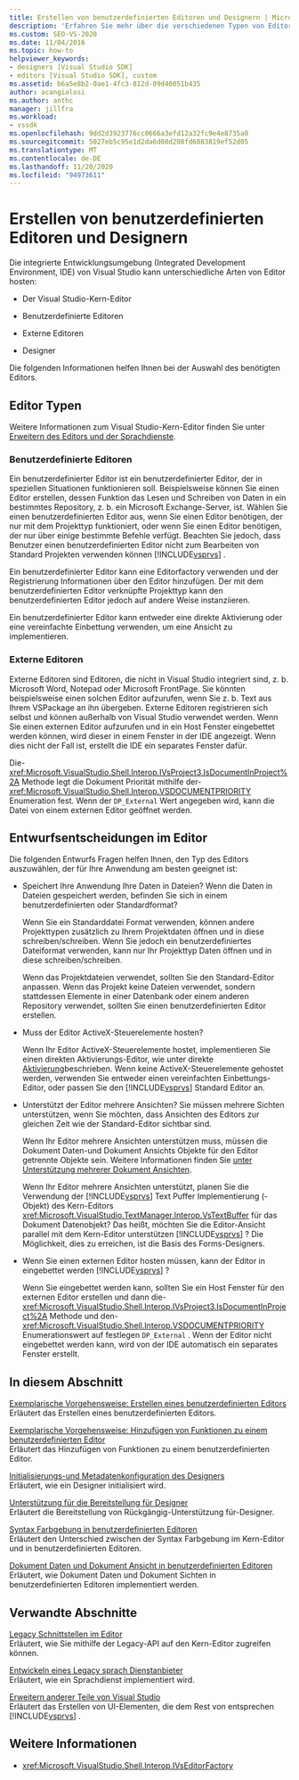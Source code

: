 ```yaml
---
title: Erstellen von benutzerdefinierten Editoren und Designern | Microsoft-Dokumentation
description: 'Erfahren Sie mehr über die verschiedenen Typen von Editoren, die von der Visual Studio-IDE gehostet werden können: der Kern-Editor, benutzerdefinierte Editoren, externe Editoren und Designer.'
ms.custom: SEO-VS-2020
ms.date: 11/04/2016
ms.topic: how-to
helpviewer_keywords:
- designers [Visual Studio SDK]
- editors [Visual Studio SDK], custom
ms.assetid: b6a5e8b2-0ae1-4fc3-812d-09d40051b435
author: acangialosi
ms.author: anthc
manager: jillfra
ms.workload:
- vssdk
ms.openlocfilehash: 9dd2d3923776cc0666a3efd12a32fc9e4e8735a0
ms.sourcegitcommit: 5027eb5c95e1d2da6d08d208fd6883819ef52d05
ms.translationtype: MT
ms.contentlocale: de-DE
ms.lasthandoff: 11/20/2020
ms.locfileid: "94973611"
---
```

# <a name="create-custom-editors-and-designers"></a>Erstellen von benutzerdefinierten Editoren und Designern

Die integrierte Entwicklungsumgebung (Integrated Development Environment, IDE) von Visual Studio kann unterschiedliche Arten von Editor hosten:

- Der Visual Studio-Kern-Editor

- Benutzerdefinierte Editoren

- Externe Editoren

- Designer

Die folgenden Informationen helfen Ihnen bei der Auswahl des benötigten Editors.

## <a name="types-of-editor"></a>Editor Typen

Weitere Informationen zum Visual Studio-Kern-Editor finden Sie unter [Erweitern des Editors und der Sprachdienste](../extensibility/extending-the-editor-and-language-services.md).

### <a name="custom-editors"></a>Benutzerdefinierte Editoren
 Ein benutzerdefinierter Editor ist ein benutzerdefinierter Editor, der in speziellen Situationen funktionieren soll. Beispielsweise können Sie einen Editor erstellen, dessen Funktion das Lesen und Schreiben von Daten in ein bestimmtes Repository, z. b. ein Microsoft Exchange-Server, ist. Wählen Sie einen benutzerdefinierten Editor aus, wenn Sie einen Editor benötigen, der nur mit dem Projekttyp funktioniert, oder wenn Sie einen Editor benötigen, der nur über einige bestimmte Befehle verfügt. Beachten Sie jedoch, dass Benutzer einen benutzerdefinierten Editor nicht zum Bearbeiten von Standard Projekten verwenden können [!INCLUDE[vsprvs](../code-quality/includes/vsprvs_md.md)] .

 Ein benutzerdefinierter Editor kann eine Editorfactory verwenden und der Registrierung Informationen über den Editor hinzufügen. Der mit dem benutzerdefinierten Editor verknüpfte Projekttyp kann den benutzerdefinierten Editor jedoch auf andere Weise instanziieren.

 Ein benutzerdefinierter Editor kann entweder eine direkte Aktivierung oder eine vereinfachte Einbettung verwenden, um eine Ansicht zu implementieren.

### <a name="external-editors"></a>Externe Editoren
 Externe Editoren sind Editoren, die nicht in Visual Studio integriert sind, z. b. Microsoft Word, Notepad oder Microsoft FrontPage. Sie könnten beispielsweise einen solchen Editor aufzurufen, wenn Sie z. b. Text aus Ihrem VSPackage an ihn übergeben. Externe Editoren registrieren sich selbst und können außerhalb von Visual Studio verwendet werden. Wenn Sie einen externen Editor aufzurufen und in ein Host Fenster eingebettet werden können, wird dieser in einem Fenster in der IDE angezeigt. Wenn dies nicht der Fall ist, erstellt die IDE ein separates Fenster dafür.

 Die- <xref:Microsoft.VisualStudio.Shell.Interop.IVsProject3.IsDocumentInProject%2A> Methode legt die Dokument Priorität mithilfe der- <xref:Microsoft.VisualStudio.Shell.Interop.VSDOCUMENTPRIORITY> Enumeration fest. Wenn der `DP_External` Wert angegeben wird, kann die Datei von einem externen Editor geöffnet werden.

## <a name="editor-design-decisions"></a>Entwurfsentscheidungen im Editor
 Die folgenden Entwurfs Fragen helfen Ihnen, den Typ des Editors auszuwählen, der für Ihre Anwendung am besten geeignet ist:

- Speichert Ihre Anwendung Ihre Daten in Dateien? Wenn die Daten in Dateien gespeichert werden, befinden Sie sich in einem benutzerdefinierten oder Standardformat?

   Wenn Sie ein Standarddatei Format verwenden, können andere Projekttypen zusätzlich zu Ihrem Projektdaten öffnen und in diese schreiben/schreiben. Wenn Sie jedoch ein benutzerdefiniertes Dateiformat verwenden, kann nur Ihr Projekttyp Daten öffnen und in diese schreiben/schreiben.

   Wenn das Projektdateien verwendet, sollten Sie den Standard-Editor anpassen. Wenn das Projekt keine Dateien verwendet, sondern stattdessen Elemente in einer Datenbank oder einem anderen Repository verwendet, sollten Sie einen benutzerdefinierten Editor erstellen.

- Muss der Editor ActiveX-Steuerelemente hosten?

   Wenn Ihr Editor ActiveX-Steuerelemente hostet, implementieren Sie einen direkten Aktivierungs-Editor, wie unter direkte [Aktivierung](/previous-versions/visualstudio/visual-studio-2015/misc/in-place-activation?preserve-view=true&view=vs-2015)beschrieben. Wenn keine ActiveX-Steuerelemente gehostet werden, verwenden Sie entweder einen vereinfachten Einbettungs-Editor, oder passen Sie den [!INCLUDE[vsprvs](../code-quality/includes/vsprvs_md.md)] Standard Editor an.

- Unterstützt der Editor mehrere Ansichten? Sie müssen mehrere Sichten unterstützen, wenn Sie möchten, dass Ansichten des Editors zur gleichen Zeit wie der Standard-Editor sichtbar sind.

   Wenn Ihr Editor mehrere Ansichten unterstützen muss, müssen die Dokument Daten-und Dokument Ansichts Objekte für den Editor getrennte Objekte sein. Weitere Informationen finden Sie [unter Unterstützung mehrerer Dokument Ansichten](../extensibility/supporting-multiple-document-views.md).

   Wenn Ihr Editor mehrere Ansichten unterstützt, planen Sie die Verwendung der [!INCLUDE[vsprvs](../code-quality/includes/vsprvs_md.md)] Text Puffer Implementierung (-Objekt) des Kern-Editors <xref:Microsoft.VisualStudio.TextManager.Interop.VsTextBuffer> für das Dokument Datenobjekt? Das heißt, möchten Sie die Editor-Ansicht parallel mit dem Kern-Editor unterstützen [!INCLUDE[vsprvs](../code-quality/includes/vsprvs_md.md)] ? Die Möglichkeit, dies zu erreichen, ist die Basis des Forms-Designers.

- Wenn Sie einen externen Editor hosten müssen, kann der Editor in eingebettet werden [!INCLUDE[vsprvs](../code-quality/includes/vsprvs_md.md)] ?

   Wenn Sie eingebettet werden kann, sollten Sie ein Host Fenster für den externen Editor erstellen und dann die- <xref:Microsoft.VisualStudio.Shell.Interop.IVsProject3.IsDocumentInProject%2A> Methode und den- <xref:Microsoft.VisualStudio.Shell.Interop.VSDOCUMENTPRIORITY> Enumerationswert auf festlegen `DP_External` . Wenn der Editor nicht eingebettet werden kann, wird von der IDE automatisch ein separates Fenster erstellt.

## <a name="in-this-section"></a>In diesem Abschnitt

[Exemplarische Vorgehensweise: Erstellen eines benutzerdefinierten Editors](../extensibility/walkthrough-creating-a-custom-editor.md)\
Erläutert das Erstellen eines benutzerdefinierten Editors.

[Exemplarische Vorgehensweise: Hinzufügen von Funktionen zu einem benutzerdefinierten Editor](../extensibility/walkthrough-adding-features-to-a-custom-editor.md)\
Erläutert das Hinzufügen von Funktionen zu einem benutzerdefinierten Editor.

[Initialisierungs-und Metadatenkonfiguration des Designers](../extensibility/designer-initialization-and-metadata-configuration.md)\
Erläutert, wie ein Designer initialisiert wird.

[Unterstützung für die Bereitstellung für Designer](../extensibility/supplying-undo-support-to-designers.md)\
Erläutert die Bereitstellung von Rückgängig-Unterstützung für-Designer.

[Syntax Farbgebung in benutzerdefinierten Editoren](../extensibility/syntax-coloring-in-custom-editors.md)\
Erläutert den Unterschied zwischen der Syntax Farbgebung im Kern-Editor und in benutzerdefinierten Editoren.

[Dokument Daten und Dokument Ansicht in benutzerdefinierten Editoren](../extensibility/document-data-and-document-view-in-custom-editors.md)\
Erläutert, wie Dokument Daten und Dokument Sichten in benutzerdefinierten Editoren implementiert werden.

## <a name="related-sections"></a>Verwandte Abschnitte

[Legacy Schnittstellen im Editor](/previous-versions/visualstudio/visual-studio-2015/extensibility/legacy-interfaces-in-the-editor?preserve-view=true&view=vs-2015)\
Erläutert, wie Sie mithilfe der Legacy-API auf den Kern-Editor zugreifen können.

[Entwickeln eines Legacy sprach Dienstanbieter](../extensibility/internals/developing-a-legacy-language-service.md)\
Erläutert, wie ein Sprachdienst implementiert wird.

[Erweitern anderer Teile von Visual Studio](../extensibility/extending-other-parts-of-visual-studio.md)\
Erläutert das Erstellen von UI-Elementen, die dem Rest von entsprechen [!INCLUDE[vsprvs](../code-quality/includes/vsprvs_md.md)] .

## <a name="see-also"></a>Weitere Informationen

- <xref:Microsoft.VisualStudio.Shell.Interop.IVsEditorFactory>
